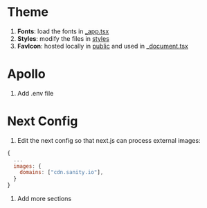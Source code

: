 # Theme

1. **Fonts**: load the fonts in [\_app.tsx](./next/pages/_app.tsx)
2. **Styles**: modify the files in [styles](./next/template/styles/)
3. **FavIcon**: hosted locally in [public](./next/public/) and used in [\_document.tsx](./next/pages/_document.tsx)

# Apollo

1. Add .env file

# Next Config

1. Edit the next config so that next.js can process external images:

```js
{
  ...
  images: {
    domains: ["cdn.sanity.io"],
  }
}
```

<!-- TODO -->

1. Add more sections
